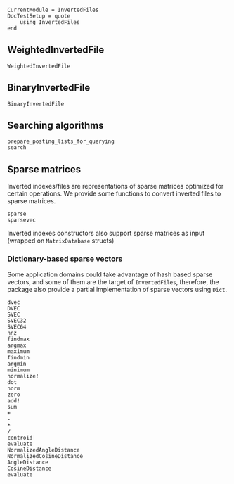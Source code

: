 ```@meta

CurrentModule = InvertedFiles
DocTestSetup = quote
    using InvertedFiles
end
```
## WeightedInvertedFile
```@docs
WeightedInvertedFile
```

## BinaryInvertedFile
```@docs
BinaryInvertedFile
```

## Searching algorithms
```@docs
prepare_posting_lists_for_querying
search
```

## Sparse matrices
Inverted indexes/files are representations of sparse matrices optimized for certain operations.
We provide some functions to convert inverted files to sparse matrices.
```@docs
sparse
sparsevec
```

Inverted indexes constructors also support sparse matrices as input (wrapped on `MatrixDatabase` structs)

### Dictionary-based sparse vectors
Some application domains could take advantage of hash based sparse vectors, and some of them are the target of `InvertedFiles`,
therefore, the package also provide a partial implementation of sparse vectors using `Dict`.

```@docs
dvec
DVEC
SVEC
SVEC32
SVEC64
nnz
findmax
argmax
maximum
findmin
argmin
minimum
normalize!
dot
norm
zero
add!
sum
+
-
*
/
centroid
evaluate
NormalizedAngleDistance
NormalizedCosineDistance
AngleDistance
CosineDistance
evaluate
``` 